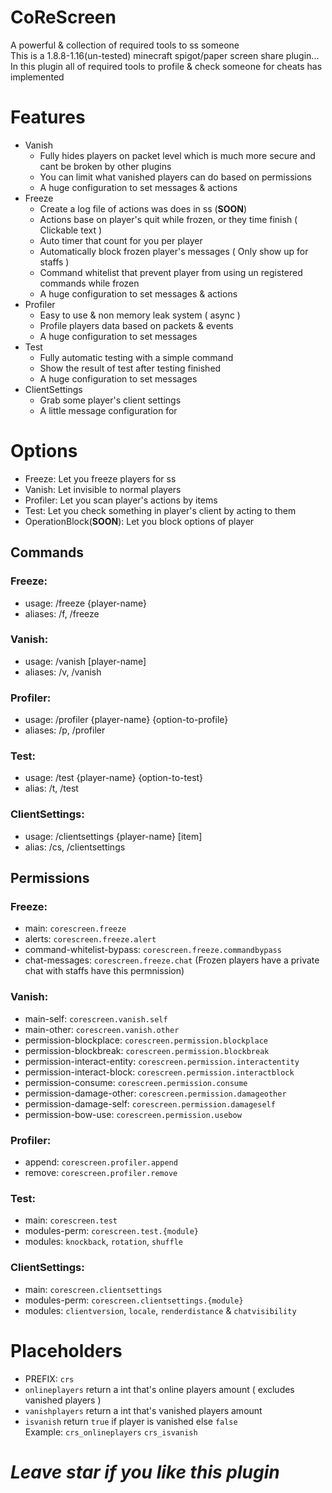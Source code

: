 # CoReScreen                                                                                         
A powerful & collection of required tools to ss someone                                                                                   
This is a 1.8.8-1.16(un-tested) minecraft spigot/paper screen share plugin...                                                                                   
In this plugin all of required tools to profile & check someone for cheats has implemented                                                                     
                                                                                                  
# Features
 * Vanish
   * Fully hides players on packet level which is much more secure and cant be broken by other plugins
   * You can limit what vanished players can do based on permissions
   * A huge configuration to set messages & actions
 * Freeze
   * Create a log file of actions was does in ss (**SOON**)
   * Actions base on player's quit while frozen, or they time finish ( Clickable text )
   * Auto timer that count for you per player
   * Automatically block frozen player's messages ( Only show up for staffs )
   * Command whitelist that prevent player from using un registered commands while frozen
   * A huge configuration to set messages & actions
 * Profiler
   * Easy to use & non memory leak system ( async )
   * Profile players data based on packets & events
   * A huge configuration to set messages
 * Test
   * Fully automatic testing with a simple command
   * Show the result of test after testing finished
   * A huge configuration to set messages
 * ClientSettings
   * Grab some player's client settings
   * A little message configuration for
‌‌‌                                                                                                                                                                                                                                                         
# Options
- Freeze: Let you freeze players for ss                                               
- Vanish: Let invisible to normal players                                     
- Profiler: Let you scan player's actions by items                                                    
- Test: Let you check something in player's client by acting to them                                            
- OperationBlock(**SOON**): Let you block options of player                                     
                          
## Commands
### Freeze:                                                                                                                                                                                                                         
  * usage: /freeze {player-name}
  * aliases: /f, /freeze
                                                                                                                                                                          
### Vanish:                                                                                    
  * usage: /vanish [player-name]
  * aliases: /v, /vanish
                                                                                                                                                                      
### Profiler:                                                                                   
  * usage: /profiler {player-name} {option-to-profile}                                                                                   
  * aliases: /p, /profiler
                                                                                                                                                                      
### Test:                                                                                    
  * usage: /test {player-name} {option-to-test}                                                                                   
  * alias: /t, /test     

### ClientSettings:                                                                                    
  * usage: /clientsettings {player-name} [item]                                                                              
  * alias: /cs, /clientsettings                                                                                   
                                                                                                                                                                    
## Permissions
### Freeze:                                                                                                                                                                                                                                                  
  * main: `corescreen.freeze`                                                                                                                                        
  * alerts: `corescreen.freeze.alert`
  * command-whitelist-bypass: `corescreen.freeze.commandbypass`
  * chat-messages: `corescreen.freeze.chat` (Frozen players have a private chat with staffs have this permnission)
                                                                                                                                                                                                                     
### Vanish:                                                                                                                                                                       
  * main-self: `corescreen.vanish.self`
  * main-other: `corescreen.vanish.other`
  * permission-blockplace: `corescreen.permission.blockplace`                                                                                                                          
  * permission-blockbreak: `corescreen.permission.blockbreak`                                                                                                                         
  * permission-interact-entity: `corescreen.permission.interactentity`                                                                                                                                
  * permission-interact-block: `corescreen.permission.interactblock`                                                                                                                              
  * permission-consume: `corescreen.permission.consume`                                                                                                                  
  * permission-damage-other: `corescreen.permission.damageother`                                                                                                                                
  * permission-damage-self: `corescreen.permission.damageself`                                                                                                                                 
  * permission-bow-use: `corescreen.permission.usebow`
                                                                                                                                                                                                                                                         
### Profiler:                                                                                                                                                                       
  * append: `corescreen.profiler.append`
  * remove: `corescreen.profiler.remove`
                                                                                                                                                                      
### Test:                                                                                                                                                                       
  * main: `corescreen.test`                                                                                                                                                                 
  * modules-perm: `corescreen.test.{module}`
  * modules: `knockback`, `rotation`, `shuffle`
                                                                                                                                                              
### ClientSettings:                                                                                                                                                                       
  * main: `corescreen.clientsettings`                                                                                                                                                                 
  * modules-perm: `corescreen.clientsettings.{module}` 
  * modules: `clientversion`, `locale`, `renderdistance` & `chatvisibility`



# Placeholders                                                                                                   
  * PREFIX: `crs`                                                                                                                                     
  * `onlineplayers` return a int that's online players amount  ( excludes vanished players )                                                                                   
  * `vanishplayers` return a int that's vanished players amount                                                                                   
  * `isvanish` return `true` if player is vanished else `false`                                                                                   
Example: `crs_onlineplayers` `crs_isvanish`


# ***Leave star if you like this plugin***